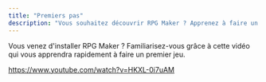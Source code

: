 ```yaml
---
title: "Premiers pas"
description: "Vous souhaitez découvrir RPG Maker ? Apprenez à faire un premier jeu avec cette série de vidéos et astuces."
---
```


Vous venez d'installer RPG Maker ? Familiarisez-vous grâce à cette vidéo qui vous apprendra rapidement à faire un premier jeu.

https://www.youtube.com/watch?v=HKXL-0i7uAM
